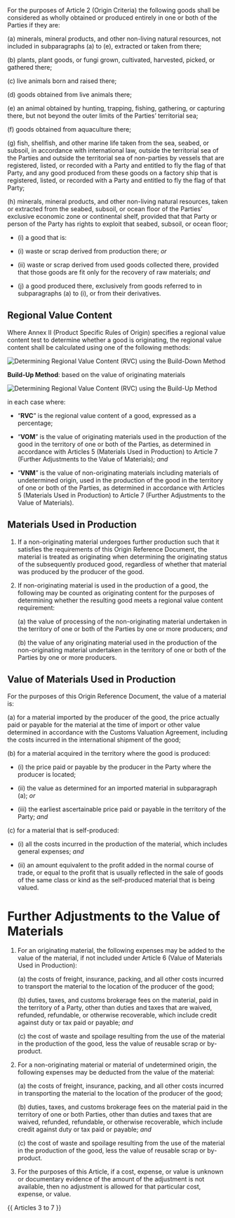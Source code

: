 For the purposes of Article 2 (Origin Criteria) the following goods shall be considered as wholly obtained or produced entirely in one or both of the Parties if they are:

(a)  minerals, mineral products, and other non-living natural resources, not included in subparagraphs (a) to (e), extracted or taken from there;

(b)  plants, plant goods, or fungi grown, cultivated, harvested, picked, or gathered there;

(c) live animals born and raised there;

(d) goods obtained from live animals there;

(e) an animal obtained by hunting, trapping, fishing, gathering, or capturing there, but not beyond the outer limits of the Parties’ territorial sea;

(f) goods obtained from aquaculture there;

(g) fish, shellfish, and other marine life taken from the sea, seabed, or subsoil, in accordance with international law, outside the territorial sea of the Parties and outside the territorial sea of non-parties by vessels that are registered, listed, or recorded with a Party and entitled to fly the flag of that Party, and any good produced from these goods on a factory ship that is registered, listed, or recorded with a Party and entitled to fly the flag of that Party;

(h) minerals, mineral products, and other non-living natural resources, taken or extracted from the seabed, subsoil, or ocean floor of the Parties’ exclusive economic zone or continental shelf, provided that that Party or person of the Party has rights to exploit that seabed, subsoil, or ocean floor;

- (i) a good that is:

- (i) waste or scrap derived from production there; *or*

- (ii) waste or scrap derived from used goods collected there, provided that those goods are fit only for the recovery of raw materials; *and*

- (j) a good produced there, exclusively from goods referred to in subparagraphs (a) to (i), or from their derivatives.

## Regional Value Content

Where Annex II (Product Specific Rules of Origin) specifies a regional value content test to determine whether a good is originating, the regional value content shall be calculated using one of the following methods:

![Determining Regional Value Content (RVC) using the Build-Down Method](/images/roo/rvc/rvc_build_down.png)

**Build-Up Method**: based on the value of originating materials

![Determining Regional Value Content (RVC) using the Build-Up Method](/images/roo/rvc/rvc_build_up.png)

in each case where:

- “**RVC**” is the regional value content of a good, expressed as a percentage;

- “**VOM**” is the value of originating materials used in the production of the good in the territory of one or both of the Parties, as determined in accordance with Articles 5 (Materials Used in Production) to Article 7 (Further Adjustments to the Value of Materials); *and*

- “**VNM**” is the value of non-originating materials including materials of undetermined origin, used in the production of the good in the territory of one or both of the Parties, as determined in accordance with Articles 5 (Materials Used in Production) to Article 7 (Further Adjustments to the Value of Materials).

## Materials Used in Production

1. If a non-originating material undergoes further production such that it satisfies the requirements of this Origin Reference Document, the material is treated as originating when determining the originating status of the subsequently produced good, regardless of whether that material was produced by the producer of the good.

2.  If non-originating material is used in the production of a good, the following may be counted as originating content for the purposes of determining whether the resulting good meets a regional value content requirement:

    (a) the value of processing of the non-originating material undertaken in the territory of one or both of the Parties by one or more producers; *and*

    (b) the value of any originating material used in the production of the non-originating material undertaken in the territory of one or both of the Parties by one or more producers.

## Value of Materials Used in Production

For the purposes of this Origin Reference Document, the value of a material is:

(a) for a material imported by the producer of the good, the price actually paid or payable for the material at the time of import or other value determined in accordance with the Customs Valuation Agreement, including the costs incurred in the international shipment of the good;

(b) for a material acquired in the territory where the good is produced:

- (i) the price paid or payable by the producer in the Party where the producer is located;

- (ii) the value as determined for an imported material in subparagraph (a); *or*

- (iii) the earliest ascertainable price paid or payable in the territory of the Party; *and*

(c) for a material that is self-produced:

- (i) all the costs incurred in the production of the material, which includes general expenses; *and*

- (ii) an amount equivalent to the profit added in the normal course of trade, or equal to the profit that is usually reflected in the sale of goods of the same class or kind as the self-produced material that is being valued.

# Further Adjustments to the Value of Materials

1. For an originating material, the following expenses may be added to the value of the material, if not included under Article 6 (Value of Materials Used in Production):

    (a) the costs of freight, insurance, packing, and all other costs incurred to transport the material to the location of the producer of the good;

    (b) duties, taxes, and customs brokerage fees on the material, paid in the territory of a Party, other than duties and taxes that are waived, refunded, refundable, or otherwise recoverable, which include credit against duty or tax paid or payable; *and*

    (c) the cost of waste and spoilage resulting from the use of the material in the production of the good, less the value of reusable scrap or by-product.

2. For a non-originating material or material of undetermined origin, the following expenses may be deducted from the value of the material:

    (a) the costs of freight, insurance, packing, and all other costs incurred in transporting the material to the location of the producer of the good;

    (b) duties, taxes, and customs brokerage fees on the material paid in the territory of one or both Parties, other than duties and taxes that are waived, refunded, refundable, or otherwise recoverable, which include credit against duty or tax paid or payable; *and*

    (c) the cost of waste and spoilage resulting from the use of the material in the production of the good, less the value of reusable scrap or by-product.

3. For the purposes of this Article, if a cost, expense, or value is unknown or documentary evidence of the amount of the adjustment is not available, then no adjustment is allowed for that particular cost, expense, or value.

{{ Articles 3 to 7 }}
